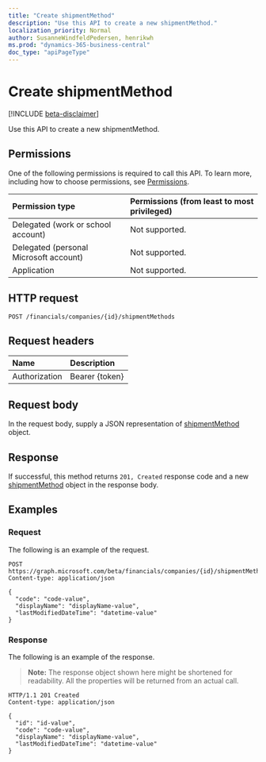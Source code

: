 ```yaml
---
title: "Create shipmentMethod"
description: "Use this API to create a new shipmentMethod."
localization_priority: Normal
author: SusanneWindfeldPedersen, henrikwh
ms.prod: "dynamics-365-business-central"
doc_type: "apiPageType"
---
```


# Create shipmentMethod

[!INCLUDE [beta-disclaimer](../../includes/beta-disclaimer.md)]

Use this API to create a new shipmentMethod.

## Permissions

One of the following permissions is required to call this API. To learn more, including how to choose permissions, see [Permissions](/graph/permissions-reference).

| Permission type                        | Permissions (from least to most privileged) |
|:---------------------------------------|:--------------------------------------------|
| Delegated (work or school account)     | Not supported. |
| Delegated (personal Microsoft account) | Not supported. |
| Application                            | Not supported. |

## HTTP request

<!-- { "blockType": "ignored" } -->

```http
POST /financials/companies/{id}/shipmentMethods
```

## Request headers

| Name          | Description   |
|:--------------|:--------------|
| Authorization | Bearer {token} |

## Request body

In the request body, supply a JSON representation of [shipmentMethod](../resources/dynamics-shipmentmethod.md) object.

## Response

If successful, this method returns `201, Created` response code and a new [shipmentMethod](../resources/dynamics-shipmentmethod.md) object in the response body.

## Examples

### Request

The following is an example of the request.
<!-- {
  "blockType": "request",
  "name": "create_shipmentmethod_from_company"
}-->

```http
POST https://graph.microsoft.com/beta/financials/companies/{id}/shipmentMethods
Content-type: application/json

{
  "code": "code-value",
  "displayName": "displayName-value",
  "lastModifiedDateTime": "datetime-value"
}
```

### Response

The following is an example of the response.

> **Note:** The response object shown here might be shortened for readability. All the properties will be returned from an actual call.

<!-- {
  "blockType": "response",
  "truncated": true,
  "@odata.type": "microsoft.graph.shipmentMethod"
} -->

```http
HTTP/1.1 201 Created
Content-type: application/json

{
  "id": "id-value",
  "code": "code-value",
  "displayName": "displayName-value",
  "lastModifiedDateTime": "datetime-value"
}
```

<!-- uuid: 16cd6b66-4b1a-43a1-adaf-3a886856ed98
2019-02-04 14:57:30 UTC -->
<!-- {
  "type": "#page.annotation",
  "description": "Create shipmentMethod",
  "keywords": "",
  "section": "documentation",
  "tocPath": ""
}-->